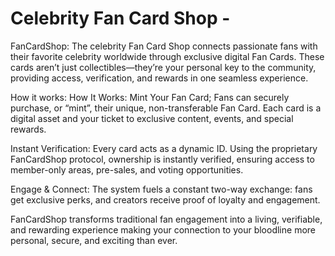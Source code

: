 # Celebrity Fan Card Shop -

FanCardShop: The celebrity Fan Card Shop connects passionate fans with their favorite celebrity worldwide through exclusive digital Fan Cards. These cards aren’t just collectibles—they’re your personal key to the community, providing access, verification, and rewards in one seamless experience.

How it works: How It Works: Mint Your Fan Card; Fans can securely purchase, or “mint”, their unique, non-transferable Fan Card. Each card is a digital asset and your ticket to exclusive content, events, and special rewards.

Instant Verification: Every card acts as a dynamic ID. Using the proprietary FanCardShop protocol, ownership is instantly verified, ensuring access to member-only areas, pre-sales, and voting opportunities.

Engage & Connect: The system fuels a constant two-way exchange: fans get exclusive perks, and creators receive proof of loyalty and engagement.

FanCardShop transforms traditional fan engagement into a living, verifiable, and rewarding experience making your connection to your bloodline more personal, secure, and exciting than ever.
